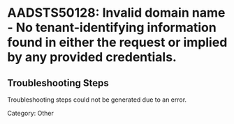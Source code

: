 # AADSTS50128: Invalid domain name - No tenant-identifying information found in either the request or implied by any provided credentials.


## Troubleshooting Steps
Troubleshooting steps could not be generated due to an error.

Category: Other